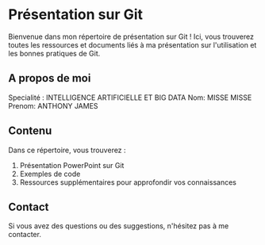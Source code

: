 <!-- Fichier template de présentation sur Git. Modifiée sur chaque branche. -->

# Présentation sur Git
Bienvenue dans mon répertoire de présentation sur Git ! Ici, vous trouverez toutes les ressources et documents liés à ma présentation sur l'utilisation et les bonnes pratiques de Git.

## A propos de moi
Specialité : INTELLIGENCE ARTIFICIELLE ET BIG DATA
Nom: MISSE MISSE
Prenom: ANTHONY JAMES

## Contenu

Dans ce répertoire, vous trouverez :

1. Présentation PowerPoint sur Git
2. Exemples de code
3. Ressources supplémentaires pour approfondir vos connaissances

## Contact

Si vous avez des questions ou des suggestions, n'hésitez pas à me contacter.
